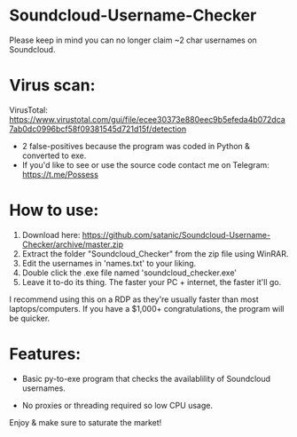 # Soundcloud-Username-Checker
Please keep in mind you can no longer claim ~2 char usernames on Soundcloud.

# Virus scan:
VirusTotal: https://www.virustotal.com/gui/file/ecee30373e880eec9b5efeda4b072dca7ab0dc0996bcf58f09381545d721d15f/detection

- 2 false-positives because the program was coded in Python & converted to exe.
- If you'd like to see or use the source code contact me on Telegram: https://t.me/Possess

# How to use:
1) Download here: https://github.com/satanic/Soundcloud-Username-Checker/archive/master.zip
2) Extract the folder "Soundcloud_Checker" from the zip file using WinRAR.
3) Edit the usernames in 'names.txt' to your liking.
4) Double click the .exe file named 'soundcloud_checker.exe'
5) Leave it to-do its thing. The faster your PC + internet, the faster it'll go.

I recommend using this on a RDP as they're usually faster than most laptops/computers. 
If you have a $1,000+ congratulations, the program will be quicker.

# Features:
- Basic py-to-exe program that checks the availablility of Soundcloud usernames.

- No proxies or threading required so low CPU usage.

Enjoy & make sure to saturate the market!
